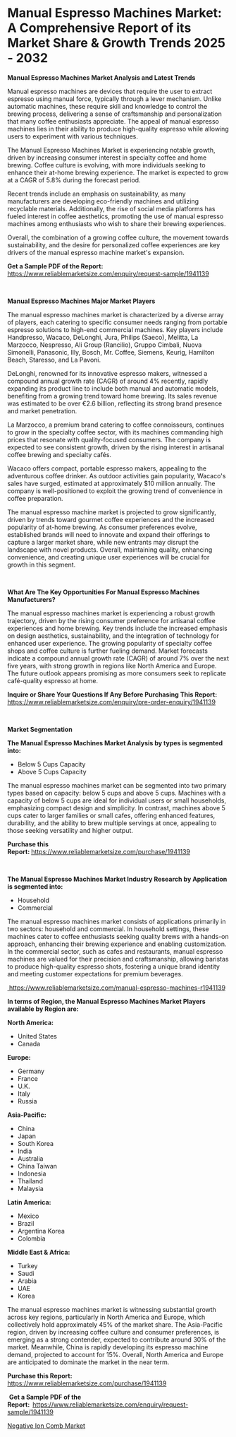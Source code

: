 <p><h1>Manual Espresso Machines Market: A Comprehensive Report of its Market Share & Growth Trends 2025 - 2032</h1></p><p><strong>Manual Espresso Machines Market Analysis and Latest Trends</strong></p>
<p><p>Manual espresso machines are devices that require the user to extract espresso using manual force, typically through a lever mechanism. Unlike automatic machines, these require skill and knowledge to control the brewing process, delivering a sense of craftsmanship and personalization that many coffee enthusiasts appreciate. The appeal of manual espresso machines lies in their ability to produce high-quality espresso while allowing users to experiment with various techniques.</p><p>The Manual Espresso Machines Market is experiencing notable growth, driven by increasing consumer interest in specialty coffee and home brewing. Coffee culture is evolving, with more individuals seeking to enhance their at-home brewing experience. The market is expected to grow at a CAGR of 5.8% during the forecast period. </p><p>Recent trends include an emphasis on sustainability, as many manufacturers are developing eco-friendly machines and utilizing recyclable materials. Additionally, the rise of social media platforms has fueled interest in coffee aesthetics, promoting the use of manual espresso machines among enthusiasts who wish to share their brewing experiences. </p><p>Overall, the combination of a growing coffee culture, the movement towards sustainability, and the desire for personalized coffee experiences are key drivers of the manual espresso machine market's expansion.</p></p>
<p><strong>Get a Sample PDF of the Report:&nbsp;</strong> <a href="https://www.reliablemarketsize.com/enquiry/request-sample/1941139?utm_campaign=2192&utm_medium=2&utm_source=Github&utm_content=ia&utm_term=08022025&utm_id=manual-espresso-machines">https://www.reliablemarketsize.com/enquiry/request-sample/1941139</a></p>
<p>&nbsp;</p>
<p><strong>Manual Espresso Machines Major Market Players</strong></p>
<p><p>The manual espresso machines market is characterized by a diverse array of players, each catering to specific consumer needs ranging from portable espresso solutions to high-end commercial machines. Key players include Handpresso, Wacaco, DeLonghi, Jura, Philips (Saeco), Melitta, La Marzocco, Nespresso, Ali Group (Rancilio), Gruppo Cimbali, Nuova Simonelli, Panasonic, Illy, Bosch, Mr. Coffee, Siemens, Keurig, Hamilton Beach, Staresso, and La Pavoni.</p><p>DeLonghi, renowned for its innovative espresso makers, witnessed a compound annual growth rate (CAGR) of around 4% recently, rapidly expanding its product line to include both manual and automatic models, benefiting from a growing trend toward home brewing. Its sales revenue was estimated to be over €2.6 billion, reflecting its strong brand presence and market penetration.</p><p>La Marzocco, a premium brand catering to coffee connoisseurs, continues to grow in the specialty coffee sector, with its machines commanding high prices that resonate with quality-focused consumers. The company is expected to see consistent growth, driven by the rising interest in artisanal coffee brewing and specialty cafés.</p><p>Wacaco offers compact, portable espresso makers, appealing to the adventurous coffee drinker. As outdoor activities gain popularity, Wacaco's sales have surged, estimated at approximately $10 million annually. The company is well-positioned to exploit the growing trend of convenience in coffee preparation.</p><p>The manual espresso machine market is projected to grow significantly, driven by trends toward gourmet coffee experiences and the increased popularity of at-home brewing. As consumer preferences evolve, established brands will need to innovate and expand their offerings to capture a larger market share, while new entrants may disrupt the landscape with novel products. Overall, maintaining quality, enhancing convenience, and creating unique user experiences will be crucial for growth in this segment.</p></p>
<p>&nbsp;</p>
<p><strong>What Are The Key Opportunities For Manual Espresso Machines Manufacturers?</strong></p>
<p><p>The manual espresso machines market is experiencing a robust growth trajectory, driven by the rising consumer preference for artisanal coffee experiences and home brewing. Key trends include the increased emphasis on design aesthetics, sustainability, and the integration of technology for enhanced user experience. The growing popularity of specialty coffee shops and coffee culture is further fueling demand. Market forecasts indicate a compound annual growth rate (CAGR) of around 7% over the next five years, with strong growth in regions like North America and Europe. The future outlook appears promising as more consumers seek to replicate café-quality espresso at home.</p></p>
<p><strong>Inquire or Share Your Questions If Any Before Purchasing This Report:</strong> <a href="https://www.reliablemarketsize.com/enquiry/pre-order-enquiry/1941139?utm_campaign=2192&utm_medium=2&utm_source=Github&utm_content=ia&utm_term=08022025&utm_id=manual-espresso-machines">https://www.reliablemarketsize.com/enquiry/pre-order-enquiry/1941139</a></p>
<p>&nbsp;</p>
<p><strong>Market Segmentation</strong></p>
<p><strong>The Manual Espresso Machines Market Analysis by types is segmented into:</strong></p>
<p><ul><li>Below 5 Cups Capacity</li><li>Above 5 Cups Capacity</li></ul></p>
<p><p>The manual espresso machines market can be segmented into two primary types based on capacity: below 5 cups and above 5 cups. Machines with a capacity of below 5 cups are ideal for individual users or small households, emphasizing compact design and simplicity. In contrast, machines above 5 cups cater to larger families or small cafes, offering enhanced features, durability, and the ability to brew multiple servings at once, appealing to those seeking versatility and higher output.</p></p>
<p><strong>Purchase this Report:&nbsp;</strong><a href="https://www.reliablemarketsize.com/purchase/1941139?utm_campaign=2192&utm_medium=2&utm_source=Github&utm_content=ia&utm_term=08022025&utm_id=manual-espresso-machines">https://www.reliablemarketsize.com/purchase/1941139</a></p>
<p>&nbsp;</p>
<p><strong>The Manual Espresso Machines Market Industry Research by Application is segmented into:</strong></p>
<p><ul><li>Household</li><li>Commercial</li></ul></p>
<p><p>The manual espresso machines market consists of applications primarily in two sectors: household and commercial. In household settings, these machines cater to coffee enthusiasts seeking quality brews with a hands-on approach, enhancing their brewing experience and enabling customization. In the commercial sector, such as cafes and restaurants, manual espresso machines are valued for their precision and craftsmanship, allowing baristas to produce high-quality espresso shots, fostering a unique brand identity and meeting customer expectations for premium beverages.</p></p>
<p><a href="https://www.reliablemarketsize.com/manual-espresso-machines-r1941139?utm_campaign=2192&utm_medium=2&utm_source=Github&utm_content=ia&utm_term=08022025&utm_id=manual-espresso-machines">&nbsp;https://www.reliablemarketsize.com/manual-espresso-machines-r1941139</a></p>
<p><strong>In terms of Region, the Manual Espresso Machines Market Players available by Region are:</strong></p>
<p>
    <p> <strong> North America: </strong>
        <ul>
            <li>United States</li>
            <li>Canada</li>
        </ul>
        </p> 
    <p> <strong> Europe: </strong>
        <ul>
            <li>Germany</li>
            <li>France</li>
            <li>U.K.</li>
            <li>Italy</li>
            <li>Russia</li>
        </ul>
        </p> 
    <p> <strong> Asia-Pacific: </strong>
        <ul>
            <li>China</li>
            <li>Japan</li>
            <li>South Korea</li>
            <li>India</li>
            <li>Australia</li>
            <li>China Taiwan</li>
            <li>Indonesia</li>
            <li>Thailand</li>
            <li>Malaysia</li>
        </ul>
        </p> 
    <p> <strong> Latin America: </strong>
        <ul>
            <li>Mexico</li>
            <li>Brazil</li>
            <li>Argentina Korea</li>
            <li>Colombia</li>
        </ul>
        </p> 
    <p> <strong> Middle East & Africa: </strong>
        <ul>
            <li>Turkey</li>
            <li>Saudi</li>
            <li>Arabia</li>
            <li>UAE</li>
            <li>Korea</li>
        </ul>
    </p>
    </p>
<p><p>The manual espresso machines market is witnessing substantial growth across key regions, particularly in North America and Europe, which collectively hold approximately 45% of the market share. The Asia-Pacific region, driven by increasing coffee culture and consumer preferences, is emerging as a strong contender, expected to contribute around 30% of the market. Meanwhile, China is rapidly developing its espresso machine demand, projected to account for 15%. Overall, North America and Europe are anticipated to dominate the market in the near term.</p></p>
<p><strong>Purchase this Report: </strong><a href="https://www.reliablemarketsize.com/purchase/1941139?utm_campaign=2192&utm_medium=2&utm_source=Github&utm_content=ia&utm_term=08022025&utm_id=manual-espresso-machines">https://www.reliablemarketsize.com/purchase/1941139</a></p>
<p>&nbsp;<strong>Get a Sample PDF of the Report:&nbsp;&nbsp;</strong><a href="https://www.reliablemarketsize.com/enquiry/request-sample/1941139?utm_campaign=2192&utm_medium=2&utm_source=Github&utm_content=ia&utm_term=08022025&utm_id=manual-espresso-machines">https://www.reliablemarketsize.com/enquiry/request-sample/1941139</a></p>
<p><strong></strong></p>
<p><p><a href="https://github.com/WashimHussain441/Market-Research-Report-List-1/blob/main/negative-ion-comb-market.md?utm_campaign=2192&utm_medium=2&utm_source=Github&utm_content=ia&utm_term=08022025&utm_id=manual-espresso-machines">Negative Ion Comb Market</a></p></p>
